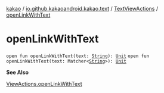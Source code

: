 [kakao](../../index.md) / [io.github.kakaoandroid.kakao.text](../index.md) / [TextViewActions](index.md) / [openLinkWithText](./open-link-with-text.md)

# openLinkWithText

`open fun openLinkWithText(text: `[`String`](https://kotlinlang.org/api/latest/jvm/stdlib/kotlin/-string/index.html)`): `[`Unit`](https://kotlinlang.org/api/latest/jvm/stdlib/kotlin/-unit/index.html)
`open fun openLinkWithText(text: Matcher<`[`String`](https://kotlinlang.org/api/latest/jvm/stdlib/kotlin/-string/index.html)`>): `[`Unit`](https://kotlinlang.org/api/latest/jvm/stdlib/kotlin/-unit/index.html)

**See Also**

[ViewActions.openLinkWithText](#)

